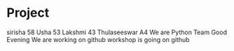 # Project
sirisha 58
Usha 53
Lakshmi 43
Thulaseeswar A4
We are Python Team
Good Evening
We are working on github
workshop is going on github
